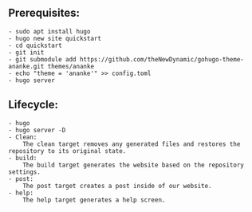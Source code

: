 ## Prerequisites:

    - sudo apt install hugo
    - hugo new site quickstart
    - cd quickstart
    - git init
    - git submodule add https://github.com/theNewDynamic/gohugo-theme-ananke.git themes/ananke
    - echo "theme = 'ananke'" >> config.toml
    - hugo server

## Lifecycle:

    - hugo
    - hugo server -D
    - Clean:
        The clean target removes any generated files and restores the repository to its original state.
    - build:
        The build target generates the website based on the repository settings.
    - post:
        The post target creates a post inside of our website.
    - help:
        The help target generates a help screen.
